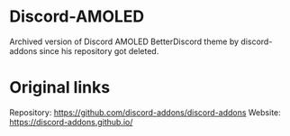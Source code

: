 # Discord-AMOLED
Archived version of Discord AMOLED BetterDiscord theme by discord-addons since his repository got deleted.

# Original links
Repository: https://github.com/discord-addons/discord-addons
Website: https://discord-addons.github.io/
